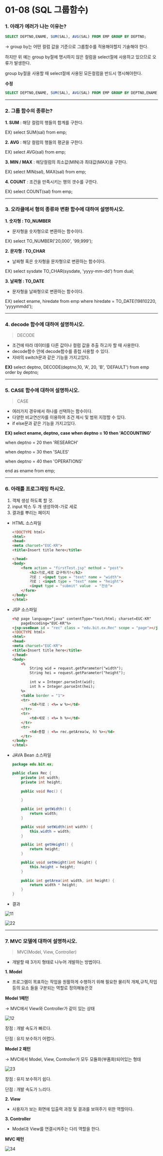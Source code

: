 # 01-08 (SQL 그룹함수)

### 1. 아래가 에러가 나는 이유는?

```sql
SELECT DEPTNO,ENAME, SUM(SAL), AVG(SAL) FROM EMP GROUP BY DEPTNO;
```

→ group by는 어떤 컬럼 값을 기준으로 그룹함수를 적용해야할지 기술해야 한다.

하지만 위 예는 group by절에 명시하지 않은 컬럼을 select절에 사용하고 있으므로 오류가 발생한다.

group by절을 사용할 때 select절에 사용된 모든컬럼을 반드시 명시해야한다.

**수정**

```sql
SELECT DEPTNO,ENAME, SUM(SAL), AVG(SAL) FROM EMP GROUP BY DEPTNO,ENAME;
```

---

### 2. 그룹 함수의 종류는?

 **1. SUM**  : 해당 컬럼의 행들의 합계를 구한다.

EX) select SUM(sal) from emp;

 **2. AVG**  :  해당 컬럼의 행들의 평균을 구한다.

EX) select AVG(sal) from emp;

 **3. MIN / MAX**  : 해당컬럼의 최소값(MIN)과 최대값(MAX)을 구한다.

EX) select MIN(sal), MAX(sal) from emp;

 **4. COUNT** : 조건을 만족시키는 행의 갯수를 구한다.

EX) select COUNT(sal) from emp;

---

### 3. 오라클에서 형의 종류와 변환 함수에 대하여 설명하시오.

 **1. 숫자형  :  TO_NUMBER**

- 문자형을 숫자형으로 변환하는 함수이다.

EX)  select TO_NUMBER('20,000', '99,999');

 **2. 문자형 : TO_CHAR**

- 날짜형 혹은 숫자형을 문자형으로 변환하는 함수이다.

EX) select sysdate TO_CHAR(sysdate, 'yyyy-mm-dd') from dual;

 **3. 날짜형 :  TO_DATE**

- 문자형을 날짜형으로 변환하는 함수이다.

EX) select ename, hiredate from emp where hiredate = TO_DATE(19810220, 'yyyymmdd');

---

### 4. decode 함수에 대하여 설명하시오.

> DECODE

- 조건에 따라 데이터를 다른 값이나 컬럼 값을 추출 하고자 할 때 사용한다.
- decode함수 안에 decode함수를 중첩 사용할 수 있다.
- 자바의 switch문과 같은 기능을 가지고있다.

**EX)** select deptno, DECODE(deptno,10, 'A', 20, 'B', 'DEFAULT') from emp order by deptno;

---

### 5. CASE 함수에 대하여 설명하시오.

> CASE

- 여러가지 경우에서 하나를 선택하는 함수이다.
- 다양한 비교연산자를 이용하여 조건 제시 및 범위 지정할 수 있다.
- if else문과 같은 기능을 가지고있다.

**EX) select ename, deptno, case when deptno = 10 then 'ACCOUNTING'**

when  deptno = 20 then 'RESEARCH'

when deptno = 30 then 'SALES'

when deptno = 40 then 'OPERATIONS' 

end as ename from emp;

---

### 6. 아래를 프로그래밍 하시오.

1. 객체 생성 하도록 할 것.
2. input 박스 두 개 생성하여-가로 세로
3. 결과를 뿌리는 페이지
- HTML 소스파일

    ```html
    <!DOCTYPE html>
    <html>
    <head>
    <meta charset="EUC-KR">
    <title>Insert title here</title>

    </head>
    <body>
    	<form action = "firstTest.jsp" method = "post">
    		<h2>가로,세로 값구하기!</h2>
    		가로 : <input type = "text" name = "width">
    		가로 : <input type = "text" name = "height">
    		<input type = "submit" value  = "전송">
    	</form>
    </body>
    </html>
    ```

- JSP 소스파일

    ```html
    <%@ page language="java" contentType="text/html; charset=EUC-KR"
        pageEncoding="EUC-KR"%>
    <jsp:useBean id = "rec" class = "edu.bit.ex.Rec" scope = "page"></jsp:useBean>
    <!DOCTYPE html>
    <html>
    <head>
    <meta charset="EUC-KR">
    <title>Insert title here</title>
    </head>
    <body>
    	<% 
    		String wid = request.getParameter("width");
    		String hei = request.getParameter("height");
    		
    		int w = Integer.parseInt(wid);
    		int h = Integer.parseInt(hei);
    	%>
    	<table border = "1">
    	<tr>
    		<td>가로 : <%= w %></td>
    	</tr>
    	<tr>	
    		<td>세로 : <%= h %></td>
    	</tr>
    	<tr>
    		<td>총합 : <%= rec.getArea(w, h) %></td>
    	</tr>
    </body>
    </html>
    ```

- JAVA Bean 소스파일

    ```java
    package edu.bit.ex;

    public class Rec {
    	private int width;
    	private int height;
    	
    	public void Rec() {
    		
    	}

    	public int getWidth() {
    		return width;
    	}

    	public void setWidth(int width) {
    		this.width = width;
    	}

    	public int getHeight() {
    		return height;
    	}

    	public void setHeight(int height) {
    		this.height = height;
    	}
    	
    	public int getArea(int width, int height) {
    		return width * height;
    	}
    }
    ```

- 결과

![11](https://user-images.githubusercontent.com/75012998/104139758-f30e7700-53f0-11eb-9a93-9e47dacb5fd5.png)

![22](https://user-images.githubusercontent.com/75012998/104139759-f43fa400-53f0-11eb-8244-14017d97dc16.png)

---

### 7. MVC 모델에 대하여 설명하시오.

> MVC(Model, View, Controller)

- 개발할 때 3가지 형태로 나누어 개발하는 방법이다.

 **1. Model**

- 프로그램이 목표하는 작업을 원활하게 수행하기 위해 필요한 물리적 개체,규칙,작업 등의 요소 들을 구분되는 역할로 정의해놓은것

**Model 1패턴**

→ MVC에서 View와 Controller가 같이 있는 상태

![12](https://user-images.githubusercontent.com/75012998/104140288-1a1a7800-53f4-11eb-8555-0735be321b14.png)

장점 : 개발 속도가 빠르다.

단점 :  유지 보수하기 어렵다.

**Model 2 패턴**

→ MVC에서 Model, View, Controller가 모두 모듈화(부품화)되어있는 형태

![23](https://user-images.githubusercontent.com/75012998/104140289-1ab30e80-53f4-11eb-860d-1bd0b102399d.png)

장점 : 유지 보수하기 쉽다.

단점 : 개발 속도가 느리다.

**2. View**

- 사용자가 보는 화면에 입출력 과정 및 결과를 보여주기 위한 역할이다.

 **3. Controller**

- Model과 View를 연결시켜주는 다리 역할을 한다.

**MVC 패턴**

![34](https://user-images.githubusercontent.com/75012998/104140287-18e94b00-53f4-11eb-9c55-f33dd25201a5.png)
